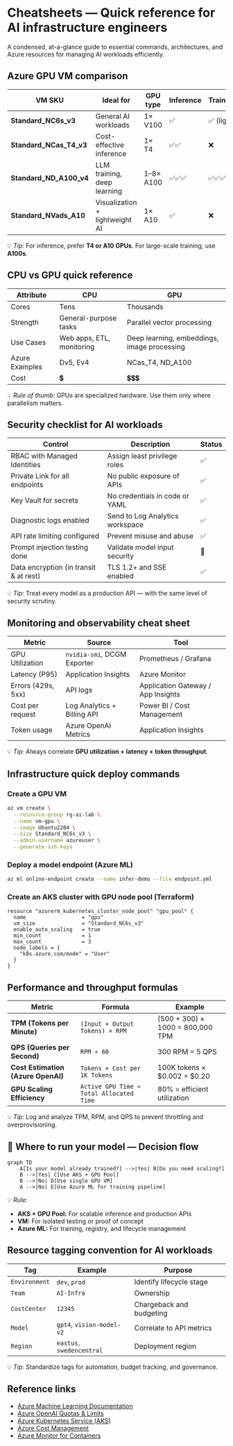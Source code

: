 # Cheatsheets — Quick reference for AI infrastructure engineers

A condensed, at-a-glance guide to essential commands, architectures, and Azure resources for managing AI workloads efficiently.

## Azure GPU VM comparison

| VM SKU | Ideal for | GPU type | Inference | Training | Notes |
|--------|------------|-----------|------------|-----------|--------|
| **Standard_NC6s_v3** | General AI workloads | 1× V100 | ✅ | ✅ (light) | Balanced price/performance |
| **Standard_NCas_T4_v3** | Cost-effective inference | 1× T4 | ✅✅ | ❌ | Best option for production inference |
| **Standard_ND_A100_v4** | LLM training, deep learning | 1–8× A100 | ✅✅✅ | ✅✅✅ | High cost, top-tier performance |
| **Standard_NVads_A10** | Visualization + lightweight AI | 1× A10 | ✅ | ❌ | Ideal for dev/test workloads |

💡 *Tip:* For inference, prefer **T4 or A10 GPUs**. For large-scale training, use **A100s**.

## CPU vs GPU quick reference

| Attribute | CPU | GPU |
|------------|------|------|
| Cores | Tens | Thousands |
| Strength | General-purpose tasks | Parallel vector processing |
| Use Cases | Web apps, ETL, monitoring | Deep learning, embeddings, image processing |
| Azure Examples | Dv5, Ev4 | NCas_T4, ND_A100 |
| Cost | 💲 | 💲💲💲 |

💡 *Rule of thumb:* GPUs are specialized hardware. Use them only where parallelism matters.

## Security checklist for AI workloads

| Control | Description | Status |
|----------|--------------|---------|
| RBAC with Managed Identities | Assign least privilege roles | ✅ |
| Private Link for all endpoints | No public exposure of APIs | ✅ |
| Key Vault for secrets | No credentials in code or YAML | ✅ |
| Diagnostic logs enabled | Send to Log Analytics workspace | ✅ |
| API rate limiting configured | Prevent misuse and abuse | ✅ |
| Prompt injection testing done | Validate model input security | 🔲 |
| Data encryption (in transit & at rest) | TLS 1.2+ and SSE enabled | ✅ |

💡 *Tip:* Treat every model as a production API — with the same level of security scrutiny.

## Monitoring and observability cheat sheet

| Metric | Source | Tool |
|--------|---------|------|
| GPU Utilization | `nvidia-smi`, DCGM Exporter | Prometheus / Grafana |
| Latency (P95) | Application Insights | Azure Monitor |
| Errors (429s, 5xx) | API logs | Application Gateway / App Insights |
| Cost per request | Log Analytics + Billing API | Power BI / Cost Management |
| Token usage | Azure OpenAI Metrics | Application Insights |

💡 *Tip:* Always correlate **GPU utilization + latency + token throughput**.

## Infrastructure quick deploy commands

### Create a GPU VM
```bash
az vm create \
  --resource-group rg-ai-lab \
  --name vm-gpu \
  --image Ubuntu2204 \
  --size Standard_NC6s_v3 \
  --admin-username azureuser \
  --generate-ssh-keys
```

### Deploy a model endpoint (Azure ML)
```bash
az ml online-endpoint create --name infer-demo --file endpoint.yml
```

### Create an AKS cluster with GPU node pool (Terraform)
```hcl
resource "azurerm_kubernetes_cluster_node_pool" "gpu_pool" {
  name                  = "gpu"
  vm_size               = "Standard_NC6s_v3"
  enable_auto_scaling   = true
  min_count             = 1
  max_count             = 3
  node_labels = {
    "k8s.azure.com/mode" = "User"
  }
}
```

## Performance and throughput formulas

| Metric | Formula | Example |
|--------|----------|----------|
| **TPM (Tokens per Minute)** | `(Input + Output Tokens) × RPM` | (500 + 300) × 1000 = 800,000 TPM |
| **QPS (Queries per Second)** | `RPM ÷ 60` | 300 RPM = 5 QPS |
| **Cost Estimation (Azure OpenAI)** | `Tokens × Cost per 1K Tokens` | 100K tokens × $0.002 = $0.20 |
| **GPU Scaling Efficiency** | `Active GPU Time ÷ Total Allocated Time` | 80% = efficient utilization |

💡 *Tip:* Log and analyze TPM, RPM, and QPS to prevent throttling and overprovisioning.

## 🧰 Where to run your model — Decision flow

```mermaid
graph TD
    A[Is your model already trained?] -->|Yes| B[Do you need scaling?]
    B -->|Yes| C[Use AKS + GPU Pool]
    B -->|No| D[Use single GPU VM]
    A -->|No| E[Use Azure ML for training pipeline]
```

💡 *Rule:*  
- **AKS + GPU Pool:** For scalable inference and production APIs  
- **VM:** For isolated testing or proof of concept  
- **Azure ML:** For training, registry, and lifecycle management

## Resource tagging convention for AI workloads

| Tag | Example | Purpose |
|------|----------|----------|
| `Environment` | `dev`, `prod` | Identify lifecycle stage |
| `Team` | `AI-Infra` | Ownership |
| `CostCenter` | `12345` | Chargeback and budgeting |
| `Model` | `gpt4`, `vision-model-v2` | Correlate to API metrics |
| `Region` | `eastus`, `swedencentral` | Deployment region |

💡 *Tip:* Standardize tags for automation, budget tracking, and governance.

## Reference links

- [Azure Machine Learning Documentation](https://learn.microsoft.com/en-us/azure/machine-learning/)
- [Azure OpenAI Quotas & Limits](https://learn.microsoft.com/en-us/azure/ai-services/openai/quotas-limits)
- [Azure Kubernetes Service (AKS)](https://learn.microsoft.com/en-us/azure/aks/)
- [Azure Cost Management](https://learn.microsoft.com/en-us/azure/cost-management-billing/)
- [Azure Monitor for Containers](https://learn.microsoft.com/en-us/azure/azure-monitor/containers/container-insights-overview)
